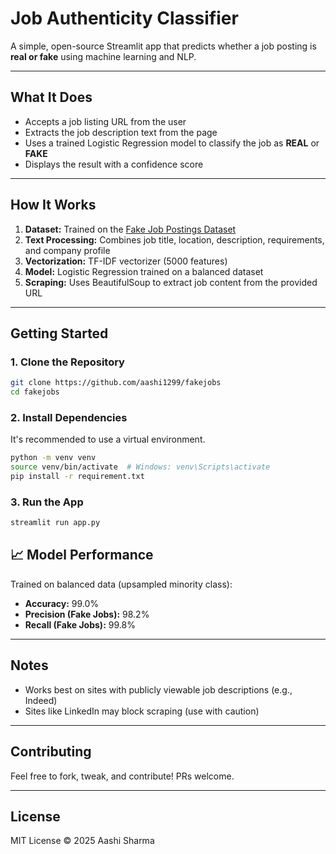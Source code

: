 # Job Authenticity Classifier

A simple, open-source Streamlit app that predicts whether a job posting is **real or fake** using machine learning and NLP.

---

## What It Does
- Accepts a job listing URL from the user
- Extracts the job description text from the page
- Uses a trained Logistic Regression model to classify the job as **REAL** or **FAKE**
- Displays the result with a confidence score

---

## How It Works
1. **Dataset:** Trained on the [Fake Job Postings Dataset](https://www.kaggle.com/datasets/shivamb/real-or-fake-fake-jobposting-prediction)
2. **Text Processing:** Combines job title, location, description, requirements, and company profile
3. **Vectorization:** TF-IDF vectorizer (5000 features)
4. **Model:** Logistic Regression trained on a balanced dataset
5. **Scraping:** Uses BeautifulSoup to extract job content from the provided URL

---

## Getting Started

### 1. Clone the Repository
```bash
git clone https://github.com/aashi1299/fakejobs
cd fakejobs
```

### 2. Install Dependencies
It's recommended to use a virtual environment.
```bash
python -m venv venv
source venv/bin/activate  # Windows: venv\Scripts\activate
pip install -r requirement.txt
```

### 3. Run the App
```bash
streamlit run app.py
```

## 📈 Model Performance
Trained on balanced data (upsampled minority class):
- **Accuracy:** 99.0%
- **Precision (Fake Jobs):** 98.2%
- **Recall (Fake Jobs):** 99.8%

---

## Notes
- Works best on sites with publicly viewable job descriptions (e.g., Indeed)
- Sites like LinkedIn may block scraping (use with caution)

---

## Contributing
Feel free to fork, tweak, and contribute! PRs welcome.

---

## License
MIT License © 2025 Aashi Sharma
